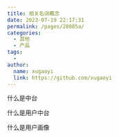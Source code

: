 ```yaml
---
title: 相关名词概念
date: 2023-07-19 22:17:31
permalink: /pages/20885a/
categories:
  - 其他
  - 产品
tags:
  - 
author: 
  name: xugaoyi
  link: https://github.com/xugaoyi
---
```

什么是中台



什么是用户中台



什么是用户画像